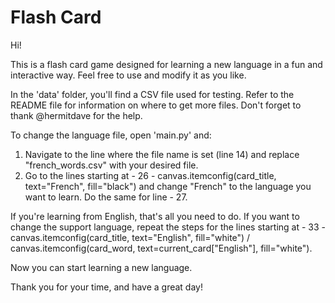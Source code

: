 # Flash Card
Hi!

This is a flash card game designed for learning a new language in a fun and interactive way. Feel free to use and modify it as you like.

In the 'data' folder, you'll find a CSV file used for testing. Refer to the README file for information on where to get more files. Don't forget to thank @hermitdave for the help.

To change the language file, open 'main.py' and:
1. Navigate to the line where the file name is set (line 14) and replace "french_words.csv" with your desired file.
2. Go to the lines starting at - 26 - canvas.itemconfig(card_title, text="French", fill="black") and change "French" to the language you want to learn. Do the same for line - 27.

If you're learning from English, that's all you need to do. If you want to change the support language, repeat the steps for the lines starting at - 33 - canvas.itemconfig(card_title, text="English", fill="white") / canvas.itemconfig(card_word, text=current_card["English"], fill="white").

Now you can start learning a new language.

Thank you for your time, and have a great day!
